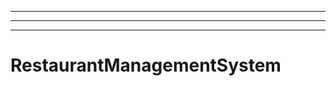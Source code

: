 -----------------------------------------------
----------------------------------------------------------------------------------------------------
----------------------------------------------------------------------------------------------------
# RestaurantManagementSystem
